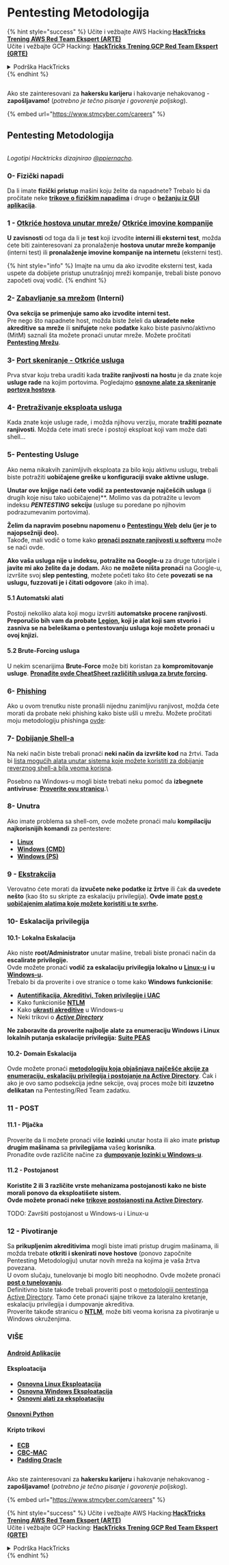 # Pentesting Metodologija

{% hint style="success" %}
Učite i vežbajte AWS Hacking:<img src="../.gitbook/assets/arte.png" alt="" data-size="line">[**HackTricks Trening AWS Red Team Ekspert (ARTE)**](https://training.hacktricks.xyz/courses/arte)<img src="../.gitbook/assets/arte.png" alt="" data-size="line">\
Učite i vežbajte GCP Hacking: <img src="../.gitbook/assets/grte.png" alt="" data-size="line">[**HackTricks Trening GCP Red Team Ekspert (GRTE)**<img src="../.gitbook/assets/grte.png" alt="" data-size="line">](https://training.hacktricks.xyz/courses/grte)

<details>

<summary>Podrška HackTricks</summary>

* Proverite [**planove pretplate**](https://github.com/sponsors/carlospolop)!
* **Pridružite se** 💬 [**Discord grupi**](https://discord.gg/hRep4RUj7f) ili [**telegram grupi**](https://t.me/peass) ili **pratite** nas na **Twitteru** 🐦 [**@hacktricks\_live**](https://twitter.com/hacktricks\_live)**.**
* **Podelite hakerske trikove slanjem PR-ova na** [**HackTricks**](https://github.com/carlospolop/hacktricks) i [**HackTricks Cloud**](https://github.com/carlospolop/hacktricks-cloud) github repozitorijume.

</details>
{% endhint %}

<figure><img src="../.gitbook/assets/image (1) (1) (1) (1) (1) (1) (1) (1) (1).png" alt=""><figcaption></figcaption></figure>

Ako ste zainteresovani za **hakersku karijeru** i hakovanje nehakovanog - **zapošljavamo!** (_potrebno je tečno pisanje i govorenje poljskog_).

{% embed url="https://www.stmcyber.com/careers" %}

## Pentesting Metodologija

<figure><img src="../.gitbook/assets/HACKTRICKS-logo.svg" alt=""><figcaption></figcaption></figure>

_Logotipi Hacktricks dizajnirao_ [_@ppiernacho_](https://www.instagram.com/ppieranacho/)_._

### 0- Fizički napadi

Da li imate **fizički pristup** mašini koju želite da napadnete? Trebalo bi da pročitate neke [**trikove o fizičkim napadima**](../hardware-physical-access/physical-attacks.md) i druge o [**bežanju iz GUI aplikacija**](../hardware-physical-access/escaping-from-gui-applications.md).

### 1 - [Otkriće hostova unutar mreže](pentesting-network/#discovering-hosts)/ [Otkriće imovine kompanije](external-recon-methodology/)

**U zavisnosti** od toga da li je **test** koji izvodite **interni ili eksterni test**, možda ćete biti zainteresovani za pronalaženje **hostova unutar mreže kompanije** (interni test) ili **pronalaženje imovine kompanije na internetu** (eksterni test).

{% hint style="info" %}
Imajte na umu da ako izvodite eksterni test, kada uspete da dobijete pristup unutrašnjoj mreži kompanije, trebali biste ponovo započeti ovaj vodič.
{% endhint %}

### **2-** [**Zabavljanje sa mrežom**](pentesting-network/) **(Interni)**

**Ova sekcija se primenjuje samo ako izvodite interni test.**\
Pre nego što napadnete host, možda biste želeli da **ukradete neke akreditive** **sa mreže** ili **snifujete** neke **podatke** kako biste pasivno/aktivno (MitM) saznali šta možete pronaći unutar mreže. Možete pročitati [**Pentesting Mrežu**](pentesting-network/#sniffing).

### 3- [Port skeniranje - Otkriće usluga](pentesting-network/#scanning-hosts)

Prva stvar koju treba uraditi kada **tražite ranjivosti na hostu** je da znate koje **usluge rade** na kojim portovima. Pogledajmo [**osnovne alate za skeniranje portova hostova**](pentesting-network/#scanning-hosts).

### **4-** [Pretraživanje eksploata usluga](search-exploits.md)

Kada znate koje usluge rade, i možda njihovu verziju, morate **tražiti poznate ranjivosti**. Možda ćete imati sreće i postoji eksploat koji vam može dati shell...

### **5-** Pentesting Usluge

Ako nema nikakvih zanimljivih eksploata za bilo koju aktivnu uslugu, trebali biste potražiti **uobičajene greške u konfiguraciji svake aktivne usluge.**

**Unutar ove knjige naći ćete vodič za pentestovanje najčešćih usluga** (i drugih koje nisu tako uobičajene)**. Molimo vas da potražite u levom indeksu _**PENTESTING**_ **sekciju** (usluge su poredane po njihovim podrazumevanim portovima).

**Želim da napravim posebnu napomenu o** [**Pentestingu Web**](../network-services-pentesting/pentesting-web/) **delu (jer je to najopsežniji deo).**\
Takođe, mali vodič o tome kako [**pronaći poznate ranjivosti u softveru**](search-exploits.md) može se naći ovde.

**Ako vaša usluga nije u indeksu, potražite na Google-u** za druge tutorijale i **javite mi ako želite da je dodam.** Ako **ne možete ništa pronaći** na Google-u, izvršite svoj **slep pentesting**, možete početi tako što ćete **povezati se na uslugu, fuzzovati je i čitati odgovore** (ako ih ima).

#### 5.1 Automatski alati

Postoji nekoliko alata koji mogu izvršiti **automatske procene ranjivosti**. **Preporučio bih vam da probate** [**Legion**](https://github.com/carlospolop/legion)**, koji je alat koji sam stvorio i zasniva se na beleškama o pentestovanju usluga koje možete pronaći u ovoj knjizi.**

#### **5.2 Brute-Forcing usluga**

U nekim scenarijima **Brute-Force** može biti koristan za **kompromitovanje** **usluge**. [**Pronađite ovde CheatSheet različitih usluga za brute forcing**](brute-force.md)**.**

### 6- [Phishing](phishing-methodology/)

Ako u ovom trenutku niste pronašli nijednu zanimljivu ranjivost, možda ćete morati da probate neki phishing kako biste ušli u mrežu. Možete pročitati moju metodologiju phishinga [ovde](phishing-methodology/):

### **7-** [**Dobijanje Shell-a**](reverse-shells/)

Na neki način biste trebali pronaći **neki način da izvršite kod** na žrtvi. Tada bi [lista mogućih alata unutar sistema koje možete koristiti za dobijanje reverznog shell-a bila veoma korisna](reverse-shells/).

Posebno na Windows-u mogli biste trebati neku pomoć da **izbegnete antiviruse**: [**Proverite ovu stranicu**](../windows-hardening/av-bypass.md)**.**\\

### 8- Unutra

Ako imate problema sa shell-om, ovde možete pronaći malu **kompilaciju najkorisnijih komandi** za pentestere:

* [**Linux**](../linux-hardening/useful-linux-commands.md)
* [**Windows (CMD)**](../windows-hardening/basic-cmd-for-pentesters.md)
* [**Windows (PS)**](../windows-hardening/basic-powershell-for-pentesters/)

### **9 -** [**Ekstrakcija**](exfiltration.md)

Verovatno ćete morati da **izvučete neke podatke iz žrtve** ili čak **da uvedete nešto** (kao što su skripte za eskalaciju privilegija). **Ovde imate** [**post o uobičajenim alatima koje možete koristiti u te svrhe**](exfiltration.md)**.**

### **10- Eskalacija privilegija**

#### **10.1- Lokalna Eskalacija**

Ako niste **root/Administrator** unutar mašine, trebali biste pronaći način da **escalirate privilegije.**\
Ovde možete pronaći **vodič za eskalaciju privilegija lokalno u** [**Linux-u**](../linux-hardening/privilege-escalation/) **i u** [**Windows-u**](../windows-hardening/windows-local-privilege-escalation/)**.**\
Trebalo bi da proverite i ove stranice o tome kako **Windows funkcioniše**:

* [**Autentifikacija, Akreditivi, Token privilegije i UAC**](../windows-hardening/authentication-credentials-uac-and-efs/)
* Kako funkcioniše [**NTLM**](../windows-hardening/ntlm/)
* Kako [**ukrasti akreditive**](https://github.com/carlospolop/hacktricks/blob/master/generic-methodologies-and-resources/broken-reference/README.md) u Windows-u
* Neki trikovi o [_**Active Directory**_](../windows-hardening/active-directory-methodology/)

**Ne zaboravite da proverite najbolje alate za enumeraciju Windows i Linux lokalnih putanja eskalacije privilegija:** [**Suite PEAS**](https://github.com/carlospolop/privilege-escalation-awesome-scripts-suite)

#### **10.2- Domain Eskalacija**

Ovde možete pronaći [**metodologiju koja objašnjava najčešće akcije za enumeraciju, eskalaciju privilegija i postojanje na Active Directory**](../windows-hardening/active-directory-methodology/). Čak i ako je ovo samo podsekcija jedne sekcije, ovaj proces može biti **izuzetno delikatan** na Pentesting/Red Team zadatku.

### 11 - POST

#### **11**.1 - Pljačka

Proverite da li možete pronaći više **lozinki** unutar hosta ili ako imate **pristup drugim mašinama** sa **privilegijama** vašeg **korisnika**.\
Pronađite ovde različite načine za [**dumpovanje lozinki u Windows-u**](https://github.com/carlospolop/hacktricks/blob/master/generic-methodologies-and-resources/broken-reference/README.md).

#### 11.2 - Postojanost

**Koristite 2 ili 3 različite vrste mehanizama postojanosti kako ne biste morali ponovo da eksploatišete sistem.**\
**Ovde možete pronaći neke** [**trikove postojanosti na Active Directory**](../windows-hardening/active-directory-methodology/#persistence)**.**

TODO: Završiti postojanost u Windows-u i Linux-u

### 12 - Pivotiranje

Sa **prikupljenim akreditivima** mogli biste imati pristup drugim mašinama, ili možda trebate **otkriti i skenirati nove hostove** (ponovo započnite Pentesting Metodologiju) unutar novih mreža na kojima je vaša žrtva povezana.\
U ovom slučaju, tunelovanje bi moglo biti neophodno. Ovde možete pronaći [**post o tunelovanju**](tunneling-and-port-forwarding.md).\
Definitivno biste takođe trebali proveriti post o [metodologiji pentestinga Active Directory](../windows-hardening/active-directory-methodology/). Tamo ćete pronaći sjajne trikove za lateralno kretanje, eskalaciju privilegija i dumpovanje akreditiva.\
Proverite takođe stranicu o [**NTLM**](../windows-hardening/ntlm/), može biti veoma korisna za pivotiranje u Windows okruženjima.

### VIŠE

#### [Android Aplikacije](../mobile-pentesting/android-app-pentesting/)

#### **Eksploatacija**

* [**Osnovna Linux Eksploatacija**](broken-reference/)
* [**Osnovna Windows Eksploatacija**](../binary-exploitation/windows-exploiting-basic-guide-oscp-lvl.md)
* [**Osnovni alati za eksploataciju**](../binary-exploitation/basic-stack-binary-exploitation-methodology/tools/)

#### [**Osnovni Python**](python/)

#### **Kripto trikovi**

* [**ECB**](../crypto-and-stego/electronic-code-book-ecb.md)
* [**CBC-MAC**](../crypto-and-stego/cipher-block-chaining-cbc-mac-priv.md)
* [**Padding Oracle**](../crypto-and-stego/padding-oracle-priv.md)

<figure><img src="../.gitbook/assets/image (1) (1) (1) (1) (1) (1) (1) (1) (1).png" alt=""><figcaption></figcaption></figure>

Ako ste zainteresovani za **hakersku karijeru** i hakovanje nehakovanog - **zapošljavamo!** (_potrebno je tečno pisanje i govorenje poljskog_).

{% embed url="https://www.stmcyber.com/careers" %}

{% hint style="success" %}
Učite i vežbajte AWS Hacking:<img src="../.gitbook/assets/arte.png" alt="" data-size="line">[**HackTricks Trening AWS Red Team Ekspert (ARTE)**](https://training.hacktricks.xyz/courses/arte)<img src="../.gitbook/assets/arte.png" alt="" data-size="line">\
Učite i vežbajte GCP Hacking: <img src="../.gitbook/assets/grte.png" alt="" data-size="line">[**HackTricks Trening GCP Red Team Ekspert (GRTE)**<img src="../.gitbook/assets/grte.png" alt="" data-size="line">](https://training.hacktricks.xyz/courses/grte)

<details>

<summary>Podrška HackTricks</summary>

* Proverite [**planove pretplate**](https://github.com/sponsors/carlospolop)!
* **Pridružite se** 💬 [**Discord grupi**](https://discord.gg/hRep4RUj7f) ili [**telegram grupi**](https://t.me/peass) ili **pratite** nas na **Twitteru** 🐦 [**@hacktricks\_live**](https://twitter.com/hacktricks\_live)**.**
* **Podelite hakerske trikove slanjem PR-ova na** [**HackTricks**](https://github.com/carlospolop/hacktricks) i [**HackTricks Cloud**](https://github.com/carlospolop/hacktricks-cloud) github repozitorijume.

</details>
{% endhint %}
